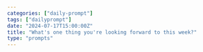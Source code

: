 ```yaml
---
categories: ["daily-prompt"]
tags: ["dailyprompt"]
date: "2024-07-17T15:00:00Z"
title: "What's one thing you're looking forward to this week?"
type: "prompts"
---
```

